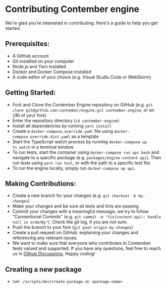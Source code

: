 # Contributing Contember engine

We're glad you're interested in contributing. Here's a guide to help you get started.

## Prerequisites:

- A GitHub account
- Git installed on your computer
- Node.js and Yarn installed
- Docker and Docker Compose installed
- A code editor of your choice (e.g. Visual Studio Code or WebStorm)

## Getting Started:

- Fork and Clone the Contember Engine repository on GitHub (e.g. `git clone git@github.com:contember/engine.git contember-engine`, or an URI of your fork)
- Enter the repository directory (`cd contember-engine`)
- Install all dependencies by running `yarn install`
- Create a `docker-compose.override.yaml` file using `docker-compose.override.dist.yaml` as a template
- Start the TypeScript watch process by running `docker-compose up ts_watch` in a terminal window
- To run tests, start the container using `docker-compose run api bash` and navigate to a specific package (e.g. `packages/engine-content-api`). Then run tests using `yarn run test`, or with the path to a specific test file.
- To run the engine locally, simply run `docker-compose up api`.

## Making Contributions:
- Create a new branch for your changes (e.g. `git checkout -b my-changes`)
- Make your changes and be sure all tests and lints are passing.
- Commit your changes with a meaningful message, we try to follow "Conventional Commits" (e.g. `git commit -m "fix(content-api): handle null in orderBy"`). Check the git log, if you are not sure.
- Push the branch to your fork (`git push origin my-changes`)
- Create a pull request on GitHub, explaining your changes and referencing any relevant issues.
- We want to make sure that everyone who contributes to Contember feels valued and supported. If you have any questions, feel free to reach us in [Github Discussions](https://github.com/orgs/contember/discussions). Happy coding!

## Creating a new package

- run `./scripts/dev/create-package.sh <package-name>`
